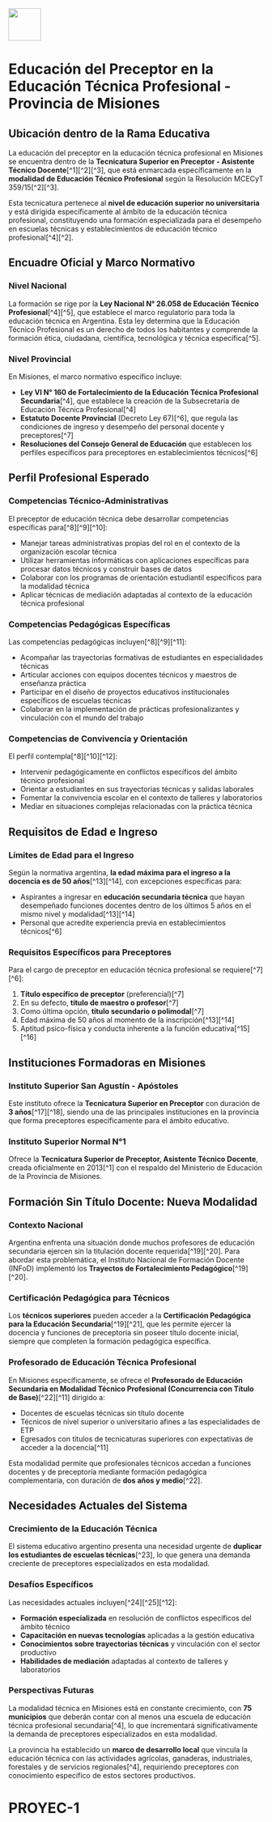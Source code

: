 <img src="https://r2cdn.perplexity.ai/pplx-full-logo-primary-dark%402x.png" style="height:64px;margin-right:32px"/>

# Educación del Preceptor en la Educación Técnica Profesional - Provincia de Misiones

## Ubicación dentro de la Rama Educativa

La educación del preceptor en la educación técnica profesional en Misiones se encuentra dentro de la **Tecnicatura Superior en Preceptor - Asistente Técnico Docente**[^1][^2][^3], que está enmarcada específicamente en la **modalidad de Educación Técnico Profesional** según la Resolución MCECyT 359/15[^2][^3].

Esta tecnicatura pertenece al **nivel de educación superior no universitaria** y está dirigida específicamente al ámbito de la educación técnica profesional, constituyendo una formación especializada para el desempeño en escuelas técnicas y establecimientos de educación técnico profesional[^4][^2].

## Encuadre Oficial y Marco Normativo

### Nivel Nacional

La formación se rige por la **Ley Nacional N° 26.058 de Educación Técnico Profesional**[^4][^5], que establece el marco regulatorio para toda la educación técnica en Argentina. Esta ley determina que la Educación Técnico Profesional es un derecho de todos los habitantes y comprende la formación ética, ciudadana, científica, tecnológica y técnica específica[^5].

### Nivel Provincial

En Misiones, el marco normativo específico incluye:

- **Ley VI N° 160 de Fortalecimiento de la Educación Técnica Profesional Secundaria**[^4], que establece la creación de la Subsecretaría de Educación Técnica Profesional[^4]
- **Estatuto Docente Provincial** (Decreto Ley 67)[^6], que regula las condiciones de ingreso y desempeño del personal docente y preceptores[^7]
- **Resoluciones del Consejo General de Educación** que establecen los perfiles específicos para preceptores en establecimientos técnicos[^6]


## Perfil Profesional Esperado

### Competencias Técnico-Administrativas

El preceptor de educación técnica debe desarrollar competencias específicas para[^8][^9][^10]:

- Manejar tareas administrativas propias del rol en el contexto de la organización escolar técnica
- Utilizar herramientas informáticas con aplicaciones específicas para procesar datos técnicos y construir bases de datos
- Colaborar con los programas de orientación estudiantil específicos para la modalidad técnica
- Aplicar técnicas de mediación adaptadas al contexto de la educación técnica profesional


### Competencias Pedagógicas Específicas

Las competencias pedagógicas incluyen[^8][^9][^11]:

- Acompañar las trayectorias formativas de estudiantes en especialidades técnicas
- Articular acciones con equipos docentes técnicos y maestros de enseñanza práctica
- Participar en el diseño de proyectos educativos institucionales específicos de escuelas técnicas
- Colaborar en la implementación de prácticas profesionalizantes y vinculación con el mundo del trabajo


### Competencias de Convivencia y Orientación

El perfil contempla[^8][^10][^12]:

- Intervenir pedagógicamente en conflictos específicos del ámbito técnico profesional
- Orientar a estudiantes en sus trayectorias técnicas y salidas laborales
- Fomentar la convivencia escolar en el contexto de talleres y laboratorios
- Mediar en situaciones complejas relacionadas con la práctica técnica


## Requisitos de Edad e Ingreso

### Límites de Edad para el Ingreso

Según la normativa argentina, **la edad máxima para el ingreso a la docencia es de 50 años**[^13][^14], con excepciones específicas para:

- Aspirantes a ingresar en **educación secundaria técnica** que hayan desempeñado funciones docentes dentro de los últimos 5 años en el mismo nivel y modalidad[^13][^14]
- Personal que acredite experiencia previa en establecimientos técnicos[^6]


### Requisitos Específicos para Preceptores

Para el cargo de preceptor en educación técnica profesional se requiere[^7][^6]:

1. **Título específico de preceptor** (preferencial)[^7]
2. En su defecto, **título de maestro o profesor**[^7]
3. Como última opción, **título secundario o polimodal**[^7]
4. Edad máxima de 50 años al momento de la inscripción[^13][^14]
5. Aptitud psico-física y conducta inherente a la función educativa[^15][^16]

## Instituciones Formadoras en Misiones

### Instituto Superior San Agustín - Apóstoles

Este instituto ofrece la **Tecnicatura Superior en Preceptor** con duración de **3 años**[^17][^18], siendo una de las principales instituciones en la provincia que forma preceptores específicamente para el ámbito educativo.

### Instituto Superior Normal N°1

Ofrece la **Tecnicatura Superior de Preceptor, Asistente Técnico Docente**, creada oficialmente en 2013[^1] con el respaldo del Ministerio de Educación de la Provincia de Misiones.

## Formación Sin Título Docente: Nueva Modalidad

### Contexto Nacional

Argentina enfrenta una situación donde muchos profesores de educación secundaria ejercen sin la titulación docente requerida[^19][^20]. Para abordar esta problemática, el Instituto Nacional de Formación Docente (INFoD) implementó los **Trayectos de Fortalecimiento Pedagógico**[^19][^20].

### Certificación Pedagógica para Técnicos

Los **técnicos superiores** pueden acceder a la **Certificación Pedagógica para la Educación Secundaria**[^19][^21], que les permite ejercer la docencia y funciones de preceptoría sin poseer título docente inicial, siempre que completen la formación pedagógica específica.

### Profesorado de Educación Técnica Profesional

En Misiones específicamente, se ofrece el **Profesorado de Educación Secundaria en Modalidad Técnico Profesional (Concurrencia con Título de Base)**[^22][^11] dirigido a:

- Docentes de escuelas técnicas sin título docente
- Técnicos de nivel superior o universitario afines a las especialidades de ETP
- Egresados con títulos de tecnicaturas superiores con expectativas de acceder a la docencia[^11]

Esta modalidad permite que profesionales técnicos accedan a funciones docentes y de preceptoría mediante formación pedagógica complementaria, con duración de **dos años y medio**[^22].

## Necesidades Actuales del Sistema

### Crecimiento de la Educación Técnica

El sistema educativo argentino presenta una necesidad urgente de **duplicar los estudiantes de escuelas técnicas**[^23], lo que genera una demanda creciente de preceptores especializados en esta modalidad.

### Desafíos Específicos

Las necesidades actuales incluyen[^24][^25][^12]:

- **Formación especializada** en resolución de conflictos específicos del ámbito técnico
- **Capacitación en nuevas tecnologías** aplicadas a la gestión educativa
- **Conocimientos sobre trayectorias técnicas** y vinculación con el sector productivo
- **Habilidades de mediación** adaptadas al contexto de talleres y laboratorios


### Perspectivas Futuras

La modalidad técnica en Misiones está en constante crecimiento, con **75 municipios** que deberán contar con al menos una escuela de educación técnica profesional secundaria[^4], lo que incrementará significativamente la demanda de preceptores especializados en esta modalidad.

La provincia ha establecido un **marco de desarrollo local** que vincula la educación técnica con las actividades agrícolas, ganaderas, industriales, forestales y de servicios regionales[^4], requiriendo preceptores con conocimiento específico de estos sectores productivos.
# PROYEC-1
